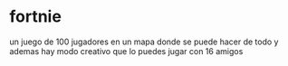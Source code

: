 # fortnie
un juego de 100 jugadores en un mapa donde se puede hacer de todo y ademas hay modo creativo que lo puedes jugar con 16 amigos
